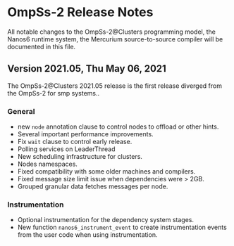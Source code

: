 # OmpSs-2 Release Notes
All notable changes to the OmpSs-2@Clusters programming model, the
Nanos6 runtime system, the Mercurium source-to-source compiler will be
documented in this file.


## Version 2021.05, Thu May 06, 2021
The OmpSs-2@Clusters 2021.05 release is the first release diverged from the OmpSs-2 for smp systems..

### General
- new `node` annotation clause to control nodes to offload or other hints.
- Several important performance improvements.
- Fix `wait` clause to control early release.
- Polling services on LeaderThread
- New scheduling infrastructure for clusters.
- Nodes namespaces.
- Fixed compatibility with some older machines and compilers.
- Fixed message size limit issue when dependencies were > 2GB.
- Grouped granular data fetches messages per node.

### Instrumentation
- Optional instrumentation for the dependency system stages.
- New function `nanos6_instrument_event` to create instrumentation
  events from the user code when using instrumentation.


